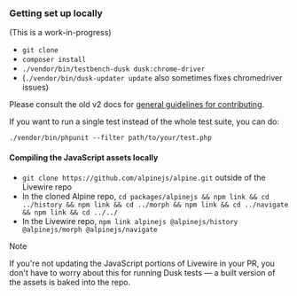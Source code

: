 
### Getting set up locally

(This is a work-in-progress)

* `git clone`
* `composer install`
* `./vendor/bin/testbench-dusk dusk:chrome-driver`
* (`./vendor/bin/dusk-updater update` also sometimes fixes chromedriver issues)

Please consult the old v2 docs for [general guidelines for contributing](https://laravel-livewire.com/docs/2.x/contribution-guide).

If you want to run a single test instead of the whole test suite, you can do:

`./vendor/bin/phpunit --filter path/to/your/test.php`

#### Compiling the JavaScript assets locally

* `git clone https://github.com/alpinejs/alpine.git` outside of the Livewire repo
* In the cloned Alpine repo, `cd packages/alpinejs && npm link && cd ../history && npm link && cd ../morph && npm link && cd ../navigate && npm link && cd ../../`
* In the Livewire repo, `npm link alpinejs @alpinejs/history @alpinejs/morph @alpinejs/navigate`

> [!NOTE]
> If you're not updating the JavaScript portions of Livewire in your PR, you don't have to worry about this for running Dusk tests — a built version of the assets is baked into the repo.
